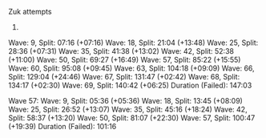 Zuk attempts

1.
Wave: 9, Split: 07:16 (+07:16)
Wave: 18, Split: 21:04 (+13:48)
Wave: 25, Split: 28:36 (+07:31)
Wave: 35, Split: 41:38 (+13:02)
Wave: 42, Split: 52:38 (+11:00)
Wave: 50, Split: 69:27 (+16:49)
Wave: 57, Split: 85:22 (+15:55)
Wave: 60, Split: 95:08 (+09:45)
Wave: 63, Split: 104:18 (+09:09)
Wave: 66, Split: 129:04 (+24:46)
Wave: 67, Split: 131:47 (+02:42)
Wave: 68, Split: 134:17 (+02:30)
Wave: 69, Split: 140:42 (+06:25)
Duration (Failed): 147:03

Wave 57:
Wave: 9, Split: 05:36 (+05:36)
Wave: 18, Split: 13:45 (+08:09)
Wave: 25, Split: 26:52 (+13:07)
Wave: 35, Split: 45:16 (+18:24)
Wave: 42, Split: 58:37 (+13:20)
Wave: 50, Split: 81:07 (+22:30)
Wave: 57, Split: 100:47 (+19:39)
Duration (Failed): 101:16